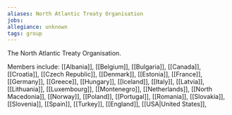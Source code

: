 ```yaml
---
aliases: North Atlantic Treaty Organisation
jobs:
allegiance: unknown
tags: group
---
```


The North Atlantic Treaty Organisation.

Members include:
[[Albania]], [[Belgium]], [[Bulgaria]], [[Canada]], [[Croatia]], [[Czech Republic]], [[Denmark]], [[Estonia]], [[France]], [[Germany]], [[Greece]], [[Hungary]], [[Iceland]], [[Italy]], [[Latvia]], [[Lithuania]], [[Luxembourg]], [[Montenegro]], [[Netherlands]], [[North Macedonia]], [[Norway]], [[Poland]], [[Portugal]], [[Romania]], [[Slovakia]], [[Slovenia]], [[Spain]], [[Turkey]], [[England]], [[USA|United States]], 